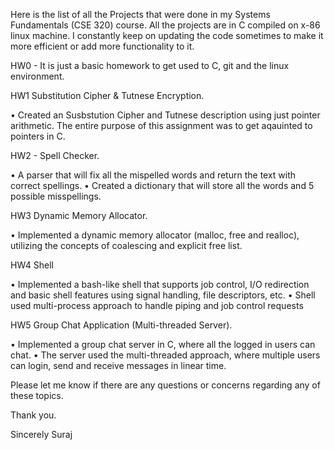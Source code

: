 Here is the list of all the Projects that were done in my Systems Fundamentals (CSE 320) course.
All the projects are in C compiled on x-86 linux machine.
I constantly keep on updating the code sometimes to make it more efficient or add more functionality to it.

HW0 - It is just a basic homework to get used to C, git and the linux environment.

HW1 Substitution Cipher & Tutnese Encryption.

•	Created an Susbstution Cipher and Tutnese description using just pointer arithmetic. The entire purpose of this assignment was to get aqauinted
to pointers in C.



HW2 - Spell Checker.

•	A parser that will fix all the mispelled words and return the text with correct spellings. 
•	Created a dictionary that will store all the words and 5 possible misspellings.



HW3 Dynamic Memory Allocator.

•	Implemented a dynamic memory allocator (malloc, free and realloc), utilizing the concepts of coalescing and explicit free list. 




HW4 Shell

•	Implemented a bash-like shell that supports job control, I/O redirection and basic shell features using signal handling, file descriptors, etc.
•	Shell used multi-process approach to handle piping and job control requests




HW5 Group Chat Application (Multi-threaded Server).

•	Implemented a group chat server in C, where all the logged in users can chat.
•	The server used the multi-threaded approach, where multiple users can login, send and receive messages in linear time.


Please let me know if there are any questions or concerns regarding any of these topics.

Thank you.

Sincerely
Suraj
